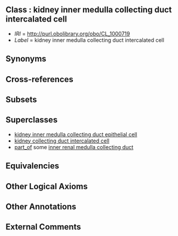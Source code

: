 
## Class : kidney inner medulla collecting duct intercalated cell

 * *IRI* = http://purl.obolibrary.org/obo/CL_1000719
 * *Label* = kidney inner medulla collecting duct intercalated cell

## Synonyms


## Cross-references


## Subsets


## Superclasses

 * [kidney inner medulla collecting duct epithelial cell](../../CL/47/CL_1000547.md)
 * [kidney collecting duct intercalated cell](../../CL/32/CL_1001432.md)
 * [part_of](../../BFO/50/BFO_0000050.md) some [inner renal medulla collecting duct](../../UBERON/87/UBERON_0005187.md)

## Equivalencies


## Other Logical Axioms


## Other Annotations


## External Comments

